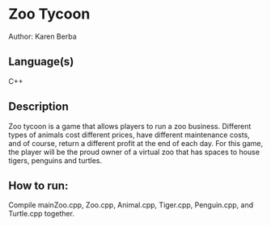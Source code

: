 # Zoo Tycoon

Author: Karen Berba

## Language(s)
C++

## Description
Zoo tycoon is a game that allows players to run a zoo business. Different types of animals cost different prices,
have different maintenance costs, and of course, return a different profit at the end of each day. For this game, 
the player will be the proud owner of a virtual zoo that has spaces to house tigers, penguins and turtles.

## How to run:
Compile mainZoo.cpp, Zoo.cpp, Animal.cpp, Tiger.cpp, Penguin.cpp, and Turtle.cpp together.
